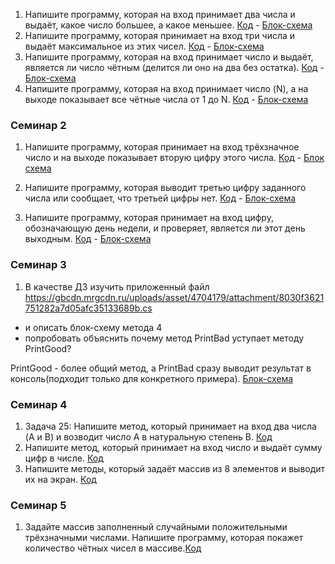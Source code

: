 1. Напишите программу, которая на вход принимает два числа и выдаёт, какое число большее, а какое меньшее. [Код](Lesson01/Task01/Program.cs) - [Блок-схема](Lesson01/Task01/example.drawio.png)
2. Напишите программу, которая принимает на вход три числа и выдаёт максимальное из этих чисел. [Код](Lesson01/Task02/Program.cs) - [Блок-схема](Lesson01/Task02/example.drawio.png)
 3. Напишите программу, которая на вход принимает число и выдаёт, является ли число чётным (делится ли оно на два без остатка). [Код](Lesson01/Task03/Program.cs) - [Блок-схема](Lesson01/Task03/example.drawio.png)
 4.  Напишите программу, которая на вход принимает число (N), а на выходе показывает все чётные числа от 1 до N. [Код](Lesson01/Task04/Program.cs) - [Блок-схема](Lesson01/Task04/example.drawio.png)
 
 ### Семинар 2 
1. Напишите программу, которая принимает на вход трёхзначное число и на выходе показывает вторую цифру этого числа. [Код](Lesson02/Task01/Program.cs) - [Блок схема](Lesson02/Task01/example.drawio.png)
2. Напишите программу, которая выводит третью цифру заданного числа или сообщает, что третьей цифры нет.
[Код](Lesson02/Task02/Program.cs) - [Блок-схема](Lesson02/Task02/example.drawio.png)

3. Напишите программу, которая принимает на вход цифру, обозначающую день недели, 
и проверяет, является ли этот день выходным. [Код](Lesson02/Task03/Program.cs) - [Блок-схема](Lesson02/Task03/ex.drawio.png)

### Семинар 3
1. В качестве ДЗ изучить приложенный файл
https://gbcdn.mrgcdn.ru/uploads/asset/4704179/attachment/8030f3621751282a7d05afc35133689b.cs
* и описать блок-схему метода 4
* попробовать объяснить почему метод PrintBad уступает методу PrintGood?

 PrintGood - более общий метод, а PrintBad сразу выводит результат в консоль(подходит только для конкретного примера).
[Блок-схема](Lesson03/Task04/ex.drawio.png)

### Семинар 4
1. Задача 25: Напишите метод, который принимает на вход два числа (A и B) и возводит число A в натуральную степень B. [Код](Lesson04/Task01/Program.cs)
2. Напишите метод, который принимает на вход число и выдаёт сумму цифр в числе. [Код](Lesson04/Task02/Program.cs)
3. Напишите методы, который задаёт массив из 8 элементов и выводит их на экран. [Код](Lesson04/Task03/Program.cs)

### Семинар 5
1. Задайте массив заполненный случайными положительными трёхзначными числами.  Напишите программу, которая покажет количество чётных чисел в массиве.[Код](Lesson05/Task01/Program.cs)

